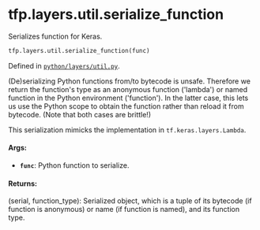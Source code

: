 <div itemscope itemtype="http://developers.google.com/ReferenceObject">
<meta itemprop="name" content="tfp.layers.util.serialize_function" />
<meta itemprop="path" content="Stable" />
</div>

# tfp.layers.util.serialize_function

Serializes function for Keras.

``` python
tfp.layers.util.serialize_function(func)
```



Defined in [`python/layers/util.py`](https://github.com/tensorflow/probability/tree/master/tensorflow_probability/python/layers/util.py).

<!-- Placeholder for "Used in" -->

(De)serializing Python functions from/to bytecode is unsafe. Therefore we
return the function's type as an anonymous function ('lambda') or named
function in the Python environment ('function'). In the latter case, this lets
us use the Python scope to obtain the function rather than reload it from
bytecode. (Note that both cases are brittle!)

This serialization mimicks the implementation in `tf.keras.layers.Lambda`.

#### Args:

* <b>`func`</b>: Python function to serialize.


#### Returns:
(serial, function_type): Serialized object, which is a tuple of its
bytecode (if function is anonymous) or name (if function is named), and its
function type.
